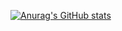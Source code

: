 [![Anurag's GitHub stats](https://github-readme-stats.vercel.app/api?username=Jesus-Elizalde)](https://github.com/anuraghazra/github-readme-stats)
